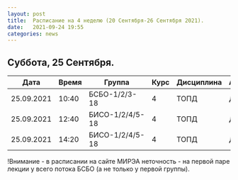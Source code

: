 ```yaml
---
layout: post
title:  Расписание на 4 неделю (20 Сентября-26 Сентября 2021).
date:   2021-09-24 19:55
categories: news
---
```


## Суббота, 25 Сентября.

| Дата          | Время   | Группа        | Курс | Дисциплина  | Аудитория | Материалы |
| ------------- | ------- | ------------- | ---- | ----------- | --------- | --------- |
|25.09.2021     |10:40    |БСБО-1/2/3-18  |4     |ТОПД         |   Д       |[Discord](https://discord.gg/XkSZ2D5D)|
|25.09.2021     |12:40    |БИСО-1/2/4/5-18|4     |ТОПД         |   Д       |[Discord](https://discord.gg/uspktjH6)|
|25.09.2021     |14:20    |БИСО-1/2/4/5-18|4     |ТОПД         |   Д       |[Discord](https://discord.gg/uspktjH6)|

!Внимание - в расписании на сайте МИРЭА неточность - на первой паре лекции у всего потока БСБО (а не только у первой группы).
